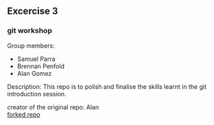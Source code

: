 ## Excercise 3
### git workshop

Group members:<br>
* Samuel Parra
* Brennan Penfold
* Alan Gomez

Description:
This repo is to polish and finalise the skills learnt in the git introduction session.

creator of the original repo: Alan <br>
[forked repo](https://github.com/samuelpg/exercise3)
